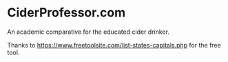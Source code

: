 # CiderProfessor.com
An academic comparative for the educated cider drinker.

Thanks to https://www.freetoolsite.com/list-states-capitals.php for the free tool.